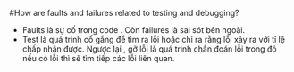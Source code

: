 #How are faults and failures related to testing and debugging?
- Faults là sự cố trong code . Còn failures là sai sót bên ngoài.
- Test là quá trình cố gắng để tìm ra lỗi hoặc chỉ ra rằng lỗi xảy ra với tỉ lệ chấp nhận được. Ngược lại , gỡ lỗi là quá trình chẩn đoán lỗi trong đó nếu có lỗi thì sẽ tìm tiếp các lỗi liên quan.